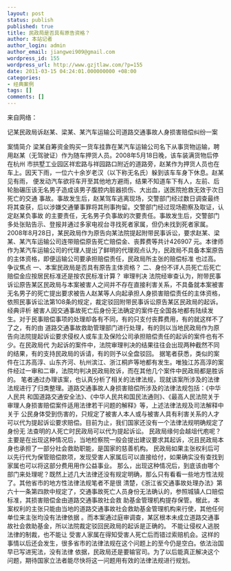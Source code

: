 ```yaml
---
layout: post
status: publish
published: true
title: 民政局是否具有原告资格？
author: 本站记者
author_login: admin
author_email: jiangwei909@gmail.com
wordpress_id: 155
wordpress_url: http://www.gzjtlaw.com/?p=155
date: 2011-03-15 04:24:01.000000000 +08:00
categories:
- 经典案例
tags: []
comments: []
---
```

来自网络：

记某民政局诉赵某、梁某、某汽车运输公司道路交通事故人身损害赔偿纠纷一案  

案情简介
 梁某自筹资金购买一货车挂靠在某汽车运输公司名下从事货物运输，聘用赵某（无驾驶证）作为随车押货人员。2008年5月18日晚，该车装满货物后停在杭州 市拱墅工业园区祥宏路与祥园路口附近的道路旁，赵某作为押货人员也在车上。因天下雨，一位六十余岁老汉（以下称无名氏）躲到该车车身下休息。赵某见有雨， 便发动汽车欲将车开至其他地方避雨，结果不知道车下有人，左前、后轮胎碾压该无名男子造成该男子腹腔内脏器损伤、大出血，送医院抢救无效于次日死亡的交通 事故。事故发生后，赵某驾车逃离现场，交警部门经过数日调查最终将其查获，后以涉嫌交通肇事罪将其刑事拘留。交警部门经过现场勘察及取证，认定赵某负事故 的主要责任，无名男子负事故的次要责任。事故发生后，交警部门多处张贴告示、登报并通过多家电视台寻找死者家属，但仍未找到死者家属。
2008年8月28日，某民政局作为原告向某法院提起附带民事诉讼，要求赵某、梁某、某汽车运输公司连带赔偿原告死亡赔偿金、丧葬费等共计426907 元。本律师作为某汽车运输公司的代理人提出了鲜明的代理观点认为，民政局不具备本案原告的主体资格，即便运输公司要承担赔偿责任，民政局所主张的赔偿标准 也过高。
争议焦点
一、本案民政局是否具有原告主体资格？
二、身份不详人员死亡后死亡赔偿金应按居民标准还是按农民标准计算？
审理判决
法院经审查认为，附带民事诉讼原告某区民政局与本案被害人之间并不存在直接利害关系，不具备就本案被害无名男子的死亡提出要求被告人赵某等人向起承担人身损害赔偿责任的主体资格，依照民事诉讼法第108条的规定，裁定驳回附带民事诉讼原告某区民政局的起诉。
经典评析
被害人因交通事故死亡后身份无法确定的案件在全国各地都有陆续发生。对于民事赔偿事项的处理却各有不同，有的只支付丧葬费用，有的就这样不了了之，有的由 道路交通事故救助管理部门进行处理，有的则以当地民政局作为原告向法院提起诉讼要求侵权人或车主及保险公司承担赔偿责任的起诉的案件也有不少。在民政局代 为起诉的案件中，法院审理判决的结果往往会出现两种截然不同的结果，有的支持民政局的诉请，有的则予以全盘驳回。
据笔者获悉，类似的案件在江苏高淳、山东齐河、杭州滨江、浙江桐庐等地都有发生。唯独江苏高淳的案件经过一审和二审，法院均判决民政局败诉，而在其他几个案件中民政局都是胜诉的。
笔者通过办理该案，也认真分析了相关的法律法规，现就该案所涉及的法律法规进行了归类整理。道路交通事故人身损害赔偿所涉及的法律法规包括：《中华人民共 和国道路交通安全法》、《中华人民共和国民法通则》、《最高人民法院关于审理人身损害赔偿案件适用法律若干问题的解释》等，上述法律法规及司法解释中关于 公民身体受到伤害的，只规定了被害人本人或与被害人具有利害关系的人才可以代为提起诉讼要求赔偿。目前为止，我们国家还没有一个法律法规明确规定了身份无 法查明的人死亡时民政局可以代为提起诉讼。
民政局缘何会越俎代庖呢？主要是在出现这种情况后，当地检察院一般会提出建议要求其起诉，况且民政局本身也承担了一部分社会救助职能，是国家的慈善机构。 民政局如果主张权利后可以先行代为保管赔偿款项，发现受害人家属后可以直接给付，如果确实没有查找到家属也可以将这部分费用用作公益事业。
那么，出现这种情况后，到底该由哪个部门来处理呢？既然上述几大法律还没有规定明确，那么只有看看一些地方性法规了。其他省市的地方性法律法规笔者不是很 清楚，《浙江省交通事故处理办法》第六十一条第四款中规定了，交通事故死亡人员身份无法确认的，参照城镇人口赔偿标准，其损害赔偿金由道路交通事故社会救 助基金管理机构提存保管。椐此，本案权利的主张只能由当地的道路交通事故社会救助基金管理机构来行使，其他任何单位来主张均没有法律依据  。而本案通过庭审调查，某区根本未成立道路交通事故社会救助基金，所以法院裁定驳回民政局的起诉是正确的。
不能让侵权人逃脱法律的制裁，也不能让 受害人家属在得知受害人死亡后而错过索赔机会。这样的事情以后还会发生，很多省市的法律法规在这个问题上的至今仍是空白。依法治国早已写进宪法，没有法律 依据，民政局还是要输官司。为了以后能真正解决这个问题，期待国家立法者能尽快将这一问题用有效的法律法规进行规划。
